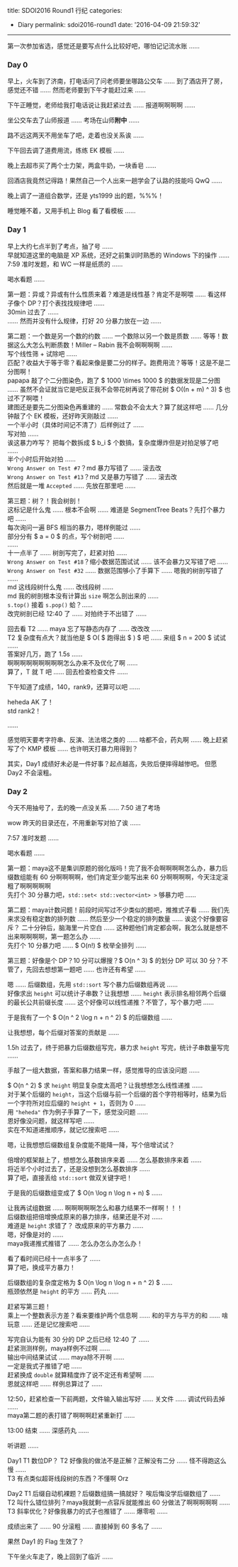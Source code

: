 title: SDOI2016 Round1 行纪
categories:
  - Diary
permalink: sdoi2016-round1
date: '2016-04-09 21:59:32'
---

第一次参加省选，感觉还是要写点什么比较好吧，哪怕记记流水账 ……

<!-- more -->

### Day 0

早上，火车到了济南，打电话问了问老师要坐哪路公交车 …… 到了酒店开了房，感觉还不错 …… 然而老师要到下午才能赶过来 ……

下午正睡觉，老师给我打电话说让我赶紧过去 …… 报道啊啊啊啊 ……

坐公交车去了山师报道 …… 考场在山师**附中** ……

路不远这两天不用坐车了吧，走着也没关系诶 ……

下午回去调了道费用流，练练 EK 模板 ……

晚上去超市买了两个士力架，两盒牛奶，一块香皂 ……

回酒店我竟然记得路！果然自己一个人出来一趟学会了认路的技能吗 QwQ ……

晚上调了一道组合数学，还是 yts1999 出的题，%%%！

睡觉睡不着，又用手机上 Blog 看了看模板 ……

### Day 1

早上大约七点半到了考点，抽了号 ……  
早就知道这里的电脑是 XP 系统，还好之前集训时熟悉的 Windows 下的操作 ……  
7:59 准时发题，和 WC 一样是纸质的 ……

喝水看题 ……

第一题：异或？异或有什么性质来着？难道是线性基？肯定不是啊喂 …… 看这样子像个 DP？打个表找找规律吧 ……  
30min 过去了 ……  
…… 然而并没有什么规律，打好 20 分暴力放在一边 ……

第二题：一个数是另一个数的约数 …… 一个数除以另一个数是质数 …… 等等！数据这么大怎么判断质数！Miller – Rabin 我不会啊啊啊啊 ……  
写个线性筛 \+ 试除吧 ……  
匹配？收益大于等于零？看起来像是要二分的样子。跑费用流？等等！这是不是二分图啊！  
papapa 敲了个二分图染色，跑了 $ 1000 \times 1000 $ 的数据发现是二分图 …… 虽然不会证就当它是吧反正我不会带花树再说了带花树 $ O((n + m) ^ 3) $ 也过不了啊喂！  
建图还是要先二分图染色再重建的 …… 常数会不会太大？算了就这样吧 …… 几分钟敲了个 EK 模板，还好昨天刚敲过 ……  
一个半小时（具体时间记不清了）后样例过了 ……  
写对拍 ……  
诶这暴力咋写？
把每个数拆成 $ b_i $ 个数搞，复杂度爆炸但是对拍足够了吧 ……  
半个小时后开始对拍 ……  
`Wrong Answer on Test #7`？md 暴力写错了 …… 滚去改  
`Wrong Answer on Test #13`？md 又是暴力写错了 …… 滚去改  
然后就是一堆 `Accepted` …… 先放在那里吧 ……

第三题：树？！我会树剖！  
这标记是什么鬼 …… 根本不会啊 …… 难道是 SegmentTree Beats？先打个暴力吧 ……  
每次询问一遍 BFS 相当的暴力，嗯样例能过 ……  
部分分有 $ a = 0 $ 的点，写个树剖吧 ……  
……  
十一点半了 …… 树剖写完了，赶紧对拍 ……  
`Wrong Answer on Test #18`？缩小数据范围试试 …… 该不会暴力又写错了吧 ……  
`Wrong Answer on Test #32` …… 数据范围够小了手算下 …… 嗯我的树剖写错了 ……  
md 这线段树什么鬼 …… 改线段树 ……  
md 我的树剖根本没有计算出 `size` 啊怎么剖出来的 ……  
`s.top()` 接着 `s.pop()` 蛤？……  
改完树剖已经 12:40 了 …… 对拍终于不出错了 ……

回去看 T2 …… maya 忘了写静态内存了 …… 改改改 ……  
T2 复杂度有点大？就当他是 $ O( $ 跑得出 $ ) $ 吧 …… 来组 $ n = 200 $ 试试 ……  
答案好几万，跑了 1.5s ……  
啊啊啊啊啊啊啊啊啊怎么办来不及优化了啊 ……  
算了，T 就 T 吧 …… 回去检查检查文件 ……

下午知道了成绩，140，rank9，还算可以吧 ……

heheda AK 了！  
std rank2！

……

感觉明天要考字符串、反演、法法塔之类的 …… 啥都不会，药丸啊 …… 晚上赶紧写了个 KMP 模板 …… 也许明天打暴力用得到？

其实，Day1 成绩好未必是一件好事？起点越高，失败后便摔得越惨吧。
但愿 Day2 不会滚粗。

### Day 2

今天不用抽号了，去的晚一点没关系 …… 7:50 进了考场

wow 昨天的目录还在，不用重新写对拍了诶 ……

7:57 准时发题 ……

喝水看题 ……

第一题：maya这不是集训原题的弱化版吗！完了我不会啊啊啊啊怎么办，暴力后缀数组能有 60 分啊啊啊啊，他们肯定至少能写出来 60 分啊啊啊啊，今天注定滚粗了啊啊啊啊啊  
先打个 30 分暴力吧，`std::set< std::vector<int> >` 够暴力吧 ……

第二题：maya计数问题！前段时间写过不少类似的题吧，推推式子看 …… 我们先来求没有稳定数的排列数 …… 然后至少一个稳定的排列数量 …… 诶这个好像要容斥？
二十分钟后，脑海里一片空白 …… 这种题他们肯定都会啊，我怎么就是想不出来啊啊啊啊，第一题怎么办 ……  
先打个 10 分暴力吧 …… $ O(n!) $ 枚举全排列 ……

第三题：好像是个 DP？10 分可以爆搜？$ O(n ^ 3) $ 的划分 DP 可以 30 分？不管了，先回去想想第一题吧 …… 也许还有希望 ……

嗯 …… 后缀数组，先用 `std::sort` 写个暴力后缀数组再说 ……  
好像求出 `height` 可以统计子串数？让我想想 …… `height` 表示排名相邻两个后缀的最长公共前缀长度 …… 这个好像可以线性递推？不管了，写个暴力吧 ……

于是我有了一个 $ O(n ^ 2 \log n + n ^ 2) $ 的后缀数组 ……

让我想想，每个后缀对答案的贡献是 ……

1.5h 过去了，终于把暴力后缀数组写完，暴力求 `height` 写完，统计子串数量写完 ……

手敲了一组大数据，答案和暴力结果一样，感觉推导的应该没问题 ……

$ O(n ^ 2) $ 求 `height` 明显复杂度太高吧？让我想想怎么线性递推 ……  
对于某个后缀的 `height`，当这个后缀与前一个后缀的首个字符相等时，结果为后一个字符所对应后缀的 `height + 1`，否则为 0 ……  
用 `"heheda"` 作为例子手算了一下，感觉没问题 ……  
恩好像没问题，就这样写吧 ……  
实在不知道递推顺序，就记忆搜索吧 ……

嗯，让我想想后缀数组复杂度能不能降一降，写个倍增试试？

倍增的框架敲上了，想想怎么基数排序来着 …… 怎么基数排序来着 ……  
将近半个小时过去了，还是没想到怎么基数排序 ……  
算了吧，直接丢给 `std::sort` 做双关键字吧！

于是我的后缀数组变成了 $ O(n \log n \log n + n) $ ……

让我再试组数据 …… 啊啊啊啊啊怎么和暴力结果不一样啊！！！  
后缀数组把倍增换成原来的暴力排序，结果还是不对 ……  
难道是 `height` 求错了？
改成原来的平方暴力 ……  
嗯，好像是对的 ……  
maya我递推式推错了 …… 怎么办怎么办怎么办！

看了看时间已经十一点半多了 ……  
算了吧，换成平方暴力！

后缀数组的复杂度定格为 $ O(n \log n \log n + n ^ 2) $ ……  
瓶颈依然是 `height` 的平方 …… 药丸 ……

赶紧写第三题！  
乘上一个整数表示方差？看来要维护两个信息啊 …… 和的平方与平方的和 …… 啥玩意 …… 还是记忆搜索吧 ……

写完自认为能有 30 分的 DP 之后已经 12:40 了 ……  
赶紧测测样例，maya样例不过啊 ……  
输出中间结果试试 …… maya除不开啊 ……  
一定是我式子推错了吧 ……  
赶紧换成 `double` 就算精度炸了说不定还有希望啊 ……  
恩就这样吧 …… 样例总算过了 ……

12:50，赶紧检查一下前两题，文件输入输出写好 …… 关文件 …… 调试代码去掉 ……  
maya第二题的表打错了啊啊啊赶紧重新打 ……

13:00 结束 …… 深感药丸 ……

听讲题 ……

Day1 T1 数位DP？
T2 好像我的做法不是正解？正解没有二分 …… 怪不得跑这么慢 ……  
T3 有点类似超哥线段树的东西？不懂啊 Orz

Day2 T1 后缀自动机裸题？后缀数组搞一搞就好？
唉后悔没学后缀数组了 ……  
T2 叫什么错位排列？maya我就剩一点容斥就能推出 60 分做法了啊啊啊啊啊 ……  
T3 斜率优化？好像我暴力的式子也推错了 …… 爆零啦 ……

成绩出来了 …… 90 分滚粗 …… 直接掉到 60 多名了 ……

果然 Day1 的 Flag 生效了？

下午坐火车走了，晚上回到了临沂 ……